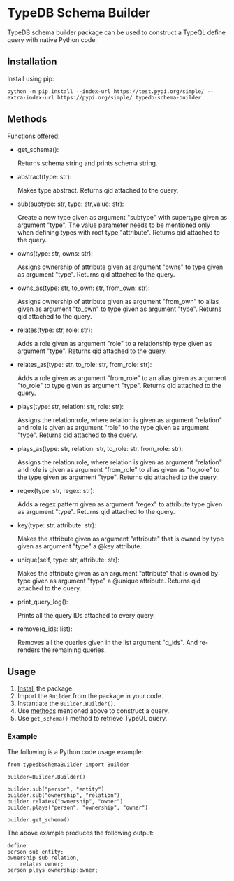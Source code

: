 # TypeDB Schema Builder

TypeDB schema builder package can be used to construct a TypeQL define query with native Python code.

## Installation

Install using pip:
``` 
python -m pip install --index-url https://test.pypi.org/simple/ --extra-index-url https://pypi.org/simple/ typedb-schema-builder
```

## Methods

Functions offered:

* get_schema():
  
  Returns schema string and prints schema string.

* abstract(type: str):

  Makes type abstract. Returns qid attached to the query.

* sub(subtype: str, type: str,value: str):

  Create a new type given as argument "subtype" with supertype given as argument "type". The value parameter needs to be mentioned only when defining types with root type "attribute". Returns qid attached to the query.

* owns(type: str, owns: str):

  Assigns ownership of attribute given as argument "owns" to type given as argument "type". Returns qid attached to the query.

* owns_as(type: str, to_own: str, from_own: str):

  Assigns ownership of attribute given as argument "from_own" to alias given as argument "to_own" to type given as argument "type". Returns qid attached to the query.

* relates(type: str, role: str):

  Adds a role given as argument "role" to a relationship type given as argument "type". Returns qid attached to the query.

* relates_as(type: str, to_role: str, from_role: str):

  Adds a role given as argument "from_role" to an alias given as argument "to_role" to type given as argument "type". Returns qid attached to the query.

* plays(type: str, relation: str, role: str):

  Assigns the relation:role, where relation is given as argument "relation" and role is given as argument "role" to the type given as argument "type". Returns qid attached to the query.

* plays_as(type: str, relation: str, to_role: str, from_role: str):

  Assigns the relation:role, where relation is given as argument "relation" and role is given as argument "from_role" to alias given as "to_role" to the type given as argument "type". Returns qid attached to the query.

* regex(type: str, regex: str):

  Adds a regex pattern given as argument "regex" to attribute type given as argument "type". Returns qid attached to the query.

* key(type: str, attribute: str):

  Makes the attribute given as argument "attribute" that is owned by type given as argument "type" a @key attribute.

* unique(self, type: str, attribute: str):

  Makes the attribute given as an argument "attribute" that is owned by type given as argument "type" a @unique attribute. Returns qid attached to the query.

* print_query_log():

  Prints all the query IDs attached to every query.

* remove(q_ids: list):

  Removes all the queries given in the list argument "q_ids". And re-renders the remaining queries.

## Usage

1. [Install](#installation) the package.
2. Import the `Builder` from the package in your code. 
3. Instantiate the `Builder.Builder()`.
4. Use [methods](#methods) mentioned above to construct a query.
5. Use `get_schema()` method to retrieve TypeQL query.

### Example

The following is a Python code usage example:
```
from typedbSchemaBuilder import Builder
      
builder=Builder.Builder()
      
builder.sub("person", "entity")
builder.sub("ownership", "relation")
builder.relates("ownership", "owner")
builder.plays("person", "ownership", "owner")
      
builder.get_schema()
```
The above example produces the following output:

```
define
person sub entity;
ownership sub relation,
    relates owner;
person plays ownership:owner;
```
